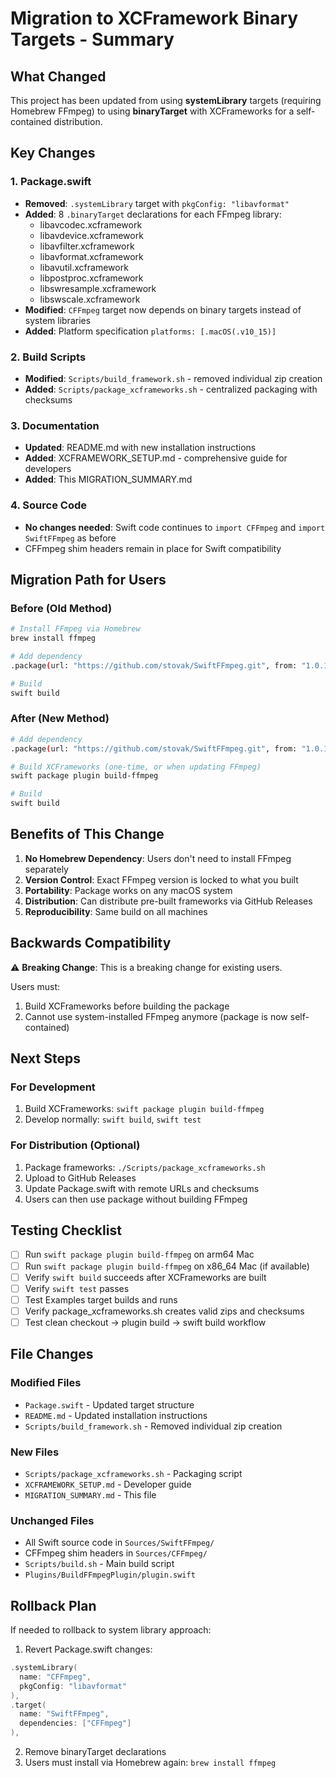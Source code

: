 # Migration to XCFramework Binary Targets - Summary

## What Changed

This project has been updated from using **systemLibrary** targets (requiring Homebrew FFmpeg) to using **binaryTarget** with XCFrameworks for a self-contained distribution.

## Key Changes

### 1. Package.swift
- **Removed**: `.systemLibrary` target with `pkgConfig: "libavformat"`
- **Added**: 8 `.binaryTarget` declarations for each FFmpeg library:
  - libavcodec.xcframework
  - libavdevice.xcframework
  - libavfilter.xcframework
  - libavformat.xcframework
  - libavutil.xcframework
  - libpostproc.xcframework
  - libswresample.xcframework
  - libswscale.xcframework
- **Modified**: `CFFmpeg` target now depends on binary targets instead of system libraries
- **Added**: Platform specification `platforms: [.macOS(.v10_15)]`

### 2. Build Scripts
- **Modified**: `Scripts/build_framework.sh` - removed individual zip creation
- **Added**: `Scripts/package_xcframeworks.sh` - centralized packaging with checksums

### 3. Documentation
- **Updated**: README.md with new installation instructions
- **Added**: XCFRAMEWORK_SETUP.md - comprehensive guide for developers
- **Added**: This MIGRATION_SUMMARY.md

### 4. Source Code
- **No changes needed**: Swift code continues to `import CFFmpeg` and `import SwiftFFmpeg` as before
- CFFmpeg shim headers remain in place for Swift compatibility

## Migration Path for Users

### Before (Old Method)
```bash
# Install FFmpeg via Homebrew
brew install ffmpeg

# Add dependency
.package(url: "https://github.com/stovak/SwiftFFmpeg.git", from: "1.0.1")

# Build
swift build
```

### After (New Method)
```bash
# Add dependency
.package(url: "https://github.com/stovak/SwiftFFmpeg.git", from: "1.0.1")

# Build XCFrameworks (one-time, or when updating FFmpeg)
swift package plugin build-ffmpeg

# Build
swift build
```

## Benefits of This Change

1. **No Homebrew Dependency**: Users don't need to install FFmpeg separately
2. **Version Control**: Exact FFmpeg version is locked to what you built
3. **Portability**: Package works on any macOS system
4. **Distribution**: Can distribute pre-built frameworks via GitHub Releases
5. **Reproducibility**: Same build on all machines

## Backwards Compatibility

⚠️ **Breaking Change**: This is a breaking change for existing users.

Users must:
1. Build XCFrameworks before building the package
2. Cannot use system-installed FFmpeg anymore (package is now self-contained)

## Next Steps

### For Development
1. Build XCFrameworks: `swift package plugin build-ffmpeg`
2. Develop normally: `swift build`, `swift test`

### For Distribution (Optional)
1. Package frameworks: `./Scripts/package_xcframeworks.sh`
2. Upload to GitHub Releases
3. Update Package.swift with remote URLs and checksums
4. Users can then use package without building FFmpeg

## Testing Checklist

- [ ] Run `swift package plugin build-ffmpeg` on arm64 Mac
- [ ] Run `swift package plugin build-ffmpeg` on x86_64 Mac (if available)
- [ ] Verify `swift build` succeeds after XCFrameworks are built
- [ ] Verify `swift test` passes
- [ ] Test Examples target builds and runs
- [ ] Verify package_xcframeworks.sh creates valid zips and checksums
- [ ] Test clean checkout → plugin build → swift build workflow

## File Changes

### Modified Files
- `Package.swift` - Updated target structure
- `README.md` - Updated installation instructions
- `Scripts/build_framework.sh` - Removed individual zip creation

### New Files
- `Scripts/package_xcframeworks.sh` - Packaging script
- `XCFRAMEWORK_SETUP.md` - Developer guide
- `MIGRATION_SUMMARY.md` - This file

### Unchanged Files
- All Swift source code in `Sources/SwiftFFmpeg/`
- CFFmpeg shim headers in `Sources/CFFmpeg/`
- `Scripts/build.sh` - Main build script
- `Plugins/BuildFFmpegPlugin/plugin.swift`

## Rollback Plan

If needed to rollback to system library approach:

1. Revert Package.swift changes:
```swift
.systemLibrary(
  name: "CFFmpeg",
  pkgConfig: "libavformat"
),
.target(
  name: "SwiftFFmpeg",
  dependencies: ["CFFmpeg"]
),
```

2. Remove binaryTarget declarations
3. Users must install via Homebrew again: `brew install ffmpeg`
